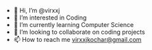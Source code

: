 - 👋 Hi, I’m @virxxj
- 👀 I’m interested in Coding
- 🌱 I’m currently learning Computer Science
- 💞️ I’m looking to collaborate on coding projects
- 📫 How to reach me virxxjkochar@gmail.com

<!---
virxxj/virxxj is a ✨ special ✨ repository because its `README.md` (this file) appears on your GitHub profile.
You can click the Preview link to take a look at your changes.
--->
